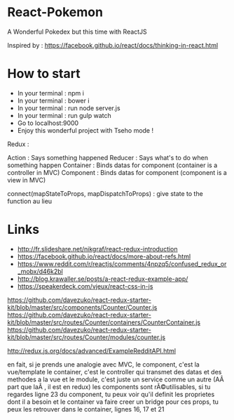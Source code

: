 # React-Pokemon
A Wonderful Pokedex but this time with ReactJS

Inspired by : https://facebook.github.io/react/docs/thinking-in-react.html

# How to start

- In your terminal : npm i
- In your terminal : bower i
- In your terminal : run node server.js
- In your terminal : run gulp watch
- Go to localhost:9000
- Enjoy this wonderful project with Tseho mode !



Redux :

Action : Says something happened
Reducer : Says what's to do when something happen
Container : Binds datas for component (container is a controller in MVC)
Component : Binds datas for component (component is a view in MVC)


connect(mapStateToProps, mapDispatchToProps) : give state to the function au lieu


# Links
- http://fr.slideshare.net/nikgraf/react-redux-introduction
- https://facebook.github.io/react/docs/more-about-refs.html
- https://www.reddit.com/r/reactjs/comments/4npzq5/confused_redux_or_mobx/d46k2bl
- http://blog.krawaller.se/posts/a-react-redux-example-app/
- https://speakerdeck.com/vjeux/react-css-in-js


https://github.com/davezuko/react-redux-starter-kit/blob/master/src/components/Counter/Counter.js
https://github.com/davezuko/react-redux-starter-kit/blob/master/src/routes/Counter/containers/CounterContainer.js
https://github.com/davezuko/react-redux-starter-kit/blob/master/src/routes/Counter/modules/counter.js 


http://redux.js.org/docs/advanced/ExampleRedditAPI.html

en fait, si je prends une analogie avec MVC, le component, c'est la vue/template
le container, c'est le controller qui transmet des datas et des methodes a la vue
et le module, c'est juste un service comme un autre (AÂ part que laÂ , il est en redux)
les components sont rÃ©utilisables, si tu regardes ligne 23 du component, tu peux voir qu'il definit les proprietes dont il a besoin
et le container va faire creer un bridge pour ces props, tu peux les retrouver dans le container, lignes 16, 17 et 21 





